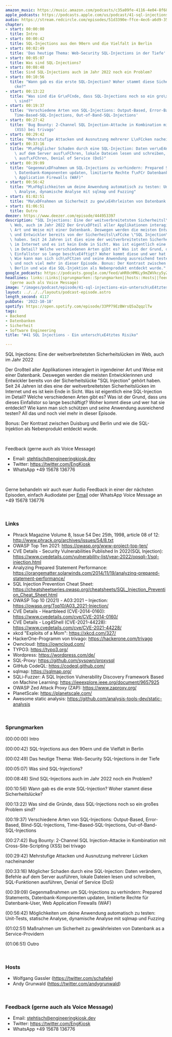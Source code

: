```yaml
---
amazon_music: https://music.amazon.com/podcasts/c35a09fe-4116-4e04-8f68-77d61b112e46/episodes/1aa39b24-8c09-496d-9505-20c0ddb6981d/engineering-kiosk-41-sql-injections---ein-untersch%C3%A4tztes-risiko
apple_podcasts: https://podcasts.apple.com/us/podcast/41-sql-injections-ein-untersch%C3%A4tztes-risiko/id1603082924?i=1000582974713&uo=4
audio: https://stream.redcircle.com/episodes/51d3390e-ffce-4ec6-a6d9-350dc0cd163b/stream.mp3
chapter:
- start: 00:00:00
  title: Intro
- start: 00:00:42
  title: SQL-Injections aus den 90ern und die Vielfalt in Berlin
- start: 00:02:49
  title: 'Das heutige Thema: Web-Security SQL-Injections in der Tiefe'
- start: 00:05:07
  title: Was sind SQL-Injections?
- start: 00:08:48
  title: Sind SQL-Injections auch im Jahr 2022 noch ein Problem?
- start: 00:10:56
  title: "Wann gab es die erste SQL-Injection? Woher stammt diese Sicherheitsl\xFC\
    cke?"
- start: 00:13:22
  title: "Was sind die Gr\xFCnde, dass SQL-Injections noch so ein gro\xDFes Problem\
    \ sind?"
- start: 00:19:37
  title: 'Verschiedene Arten von SQL-Injections: Output-Based, Error-Based, Blind-SQL-Injections,
    Time-Based-SQL-Injections, Out-of-Band-SQL-Injections'
- start: 00:27:42
  title: 'Bug Bounty: 2-Channel SQL Injection-Attacke in Kombination mit Cross-Site-Scripting
    (XSS) bei trivago'
- start: 00:29:42
  title: "Mehrstufige Attacken und Ausnutzung mehrerer L\xFCcken nacheinander"
- start: 00:33:16
  title: "M\xF6glicher Schaden durch eine SQL-Injection: Daten ver\xE4ndern, Befehle\
    \ auf dem Server ausf\xFChren, lokale Dateien lesen und schreiben, SQL-Funktionen\
    \ ausf\xFChren, Denial of Service (DoS)"
- start: 00:39:09
  title: "Gegenma\xDFnahmen um SQL-Injections zu verhindern: Prepared Statements,\
    \ Datenbank-Komponenten updaten, limitierte Rechte f\xFCr Datenbank-User, Web\
    \ Application Firewalls (WAF)"
- start: 00:56:42
  title: "M\xF6glichkeiten um deine Anwendung automatisch zu testen: Unit-Tests, statische\
    \ Analyse, dynamische Analyse mit sqlmap und Fuzzing"
- start: 01:02:51
  title: "Ma\xDFnahmen um Sicherheit zu gew\xE4hrleisten von Datenbank as a Service-Providern"
- start: 01:06:51
  title: Outro
deezer: https://www.deezer.com/episode/444953397
description: "SQL Injections: Eine der weitverbreitetsten Sicherheitsl\xFCcken im\
  \ Web, auch im Jahr 2022 Der Gro\xDFteil aller Applikationen interagiert in irgendeiner\
  \ Art und Weise mit einer Datenbank. Deswegen werden die meisten Entwicklerinnen\
  \ und Entwickler bereits von der Sicherheitsl\xFCcke \"SQL Injection\" geh\xF6rt\
  \ haben. Seit 24 Jahren ist dies eine der weitverbreitetsten Sicherheitsl\xFCcken\
  \ im Internet und es ist kein Ende in Sicht. Was ist eigentlich eine SQL-Injection\
  \ im Detail? Welche verschiedenen Arten gibt es? Was ist der Grund, dass uns dieses\
  \ Einfallstor so lange besch\xE4ftigt? Woher kommt diese und wer hat sie entdeckt?\
  \ Wie kann man sich sch\xFCtzen und seine Anwendung ausreichend testen? All das\
  \ und noch viel mehr in dieser Episode. Bonus: Der Kontrast zwischen Duisburg und\
  \ Berlin und wie die SQL-Injektion als Nebenprodukt entdeckt wurde."
google_podcasts: https://podcasts.google.com/feed/aHR0cHM6Ly9mZWVkcy5yZWRjaXJjbGUuY29tLzBlY2ZkZmQ3LWZkYTEtNGMzZC05NTE1LTQ3NjcyN2Y5ZGY1ZQ/episode/YzM1NDVhMmMtNzM2ZC00MzU0LTllZGItMThkNDg2MzBlZTA5?sa=X&ved=2ahUKEwiVlYfKhOn6AhUDsGoFHa6aAZ4QkfYCegQIARAF
headlines: links::Links||sprungmarken::Sprungmarken||hosts::Hosts||feedback-gerne-auch-als-voice-message::Feedback
  (gerne auch als Voice Message)
image: "/images/podcast/episode/41-sql-injections-ein-untersch\xE4tztes-risiko.jpg"
layout: ../../../layouts/podcast-episode.astro
length_second: 4117
pubDate: '2022-10-18'
spotify: https://open.spotify.com/episode/33PP79EzBWrsQ5aZqqzlTw
tags:
- Backend
- Datenbanken
- Sicherheit
- Software Engineering
title: "#41 SQL Injections - Ein untersch\xE4tztes Risiko"

---
```

<p>SQL Injections: Eine der weitverbreitetsten Sicherheitslücken im Web, auch im Jahr 2022</p><p>Der Großteil aller Applikationen interagiert in irgendeiner Art und Weise mit einer Datenbank. Deswegen werden die meisten Entwicklerinnen und Entwickler bereits von der Sicherheitslücke &#34;SQL Injection&#34; gehört haben. Seit 24 Jahren ist dies eine der weitverbreitetsten Sicherheitslücken im Internet und es ist kein Ende in Sicht. Was ist eigentlich eine SQL-Injection im Detail? Welche verschiedenen Arten gibt es? Was ist der Grund, dass uns dieses Einfallstor so lange beschäftigt? Woher kommt diese und wer hat sie entdeckt? Wie kann man sich schützen und seine Anwendung ausreichend testen? All das und noch viel mehr in dieser Episode.</p><p>Bonus: Der Kontrast zwischen Duisburg und Berlin und wie die SQL-Injektion als Nebenprodukt entdeckt wurde.</p><p><br></p><p>Feedback (gerne auch als Voice Message)</p><ul><li>Email: <a href="mailto:stehtisch@engineeringkiosk.dev" rel="nofollow">stehtisch@engineeringkiosk.dev</a></li><li>Twitter: <a href="https://twitter.com/EngKiosk" rel="nofollow">https://twitter.com/EngKiosk</a></li><li>WhatsApp +49 15678 136776</li></ul><p><br></p><p>Gerne behandeln wir auch euer Audio Feedback in einer der nächsten Episoden, einfach Audiodatei per <a href="https://engineeringkiosk.dev/kontakt/">Email</a> oder WhatsApp Voice Message an +49 15678 136776</p><p><br></p><h3 id="links">Links</h3><ul><li>Phrack Magazine Volume 8, Issue 54 Dec 25th, 1998, article 08 of 12: <a href="http://www.phrack.org/archives/issues/54/8.txt" rel="nofollow">http://www.phrack.org/archives/issues/54/8.txt</a></li><li>OWASP Top Ten 2021: <a href="https://owasp.org/www-project-top-ten/" rel="nofollow">https://owasp.org/www-project-top-ten/</a></li><li>CVE Details - Security Vulnerabilities Published In 2022(SQL Injection): <a href="https://www.cvedetails.com/vulnerability-list/year-2022/opsqli-1/sql-injection.html" rel="nofollow">https://www.cvedetails.com/vulnerability-list/year-2022/opsqli-1/sql-injection.html</a></li><li>Analyzing Prepared Statement Performance: <a href="https://orangematter.solarwinds.com/2014/11/19/analyzing-prepared-statement-performance/" rel="nofollow">https://orangematter.solarwinds.com/2014/11/19/analyzing-prepared-statement-performance/</a></li><li>SQL Injection Prevention Cheat Sheet: <a href="https://cheatsheetseries.owasp.org/cheatsheets/SQL_Injection_Prevention_Cheat_Sheet.html" rel="nofollow">https://cheatsheetseries.owasp.org/cheatsheets/SQL_Injection_Prevention_Cheat_Sheet.html</a></li><li>OWASP Top 10 (2021) - A03:2021 – Injection: <a href="https://owasp.org/Top10/A03_2021-Injection/" rel="nofollow">https://owasp.org/Top10/A03_2021-Injection/</a></li><li>CVE Details - Heartbleed (CVE-2014-0160): <a href="https://www.cvedetails.com/cve/CVE-2014-0160/" rel="nofollow">https://www.cvedetails.com/cve/CVE-2014-0160/</a></li><li>CVE Details - Log4Shell (CVE-2021-44228): <a href="https://www.cvedetails.com/cve/CVE-2021-44228/" rel="nofollow">https://www.cvedetails.com/cve/CVE-2021-44228/</a></li><li>xkcd &#34;Exploits of a Mom&#34;: <a href="https://xkcd.com/327/" rel="nofollow">https://xkcd.com/327/</a></li><li>HackerOne-Programm von trivago: <a href="https://hackerone.com/trivago" rel="nofollow">https://hackerone.com/trivago</a></li><li>Owncloud: <a href="https://owncloud.com/" rel="nofollow">https://owncloud.com/</a></li><li>TYPO3: <a href="https://typo3.org/" rel="nofollow">https://typo3.org/</a></li><li>Wordpress: <a href="https://wordpress.com/de/" rel="nofollow">https://wordpress.com/de/</a></li><li>SQL-Proxy: <a href="https://github.com/sysown/proxysql" rel="nofollow">https://github.com/sysown/proxysql</a></li><li>GitHub CodeQL: <a href="https://codeql.github.com/" rel="nofollow">https://codeql.github.com/</a></li><li>sqlmap: <a href="https://sqlmap.org/" rel="nofollow">https://sqlmap.org/</a></li><li>SQLi-Fuzzer: A SQL Injection Vulnerability Discovery Framework Based on Machine Learning: <a href="https://ieeexplore.ieee.org/document/9657925" rel="nofollow">https://ieeexplore.ieee.org/document/9657925</a></li><li>OWASP Zed Attack Proxy (ZAP): <a href="https://www.zaproxy.org/" rel="nofollow">https://www.zaproxy.org/</a></li><li>PlanetScale: <a href="https://planetscale.com/" rel="nofollow">https://planetscale.com/</a></li><li>Awesome static analysis: <a href="https://github.com/analysis-tools-dev/static-analysis" rel="nofollow">https://github.com/analysis-tools-dev/static-analysis</a></li></ul><p><br></p><h3 id="sprungmarken">Sprungmarken</h3><p>(00:00:00) Intro</p><p>(00:00:42) SQL-Injections aus den 90ern und die Vielfalt in Berlin</p><p>(00:02:49) Das heutige Thema: Web-Security SQL-Injections in der Tiefe</p><p>(00:05:07) Was sind SQL-Injections?</p><p>(00:08:48) Sind SQL-Injections auch im Jahr 2022 noch ein Problem?</p><p>(00:10:56) Wann gab es die erste SQL-Injection? Woher stammt diese Sicherheitslücke?</p><p>(00:13:22) Was sind die Gründe, dass SQL-Injections noch so ein großes Problem sind?</p><p>(00:19:37) Verschiedene Arten von SQL-Injections: Output-Based, Error-Based, Blind-SQL-Injections, Time-Based-SQL-Injections, Out-of-Band-SQL-Injections</p><p>(00:27:42) Bug Bounty: 2-Channel SQL Injection-Attacke in Kombination mit Cross-Site-Scripting (XSS) bei trivago</p><p>(00:29:42) Mehrstufige Attacken und Ausnutzung mehrerer Lücken nacheinander</p><p>(00:33:16) Möglicher Schaden durch eine SQL-Injection: Daten verändern, Befehle auf dem Server ausführen, lokale Dateien lesen und schreiben, SQL-Funktionen ausführen, Denial of Service (DoS)</p><p>(00:39:09) Gegenmaßnahmen um SQL-Injections zu verhindern: Prepared Statements, Datenbank-Komponenten updaten, limitierte Rechte für Datenbank-User, Web Application Firewalls (WAF)</p><p>(00:56:42) Möglichkeiten um deine Anwendung automatisch zu testen: Unit-Tests, statische Analyse, dynamische Analyse mit sqlmap und Fuzzing</p><p>(01:02:51) Maßnahmen um Sicherheit zu gewährleisten von Datenbank as a Service-Providern</p><p>(01:06:51) Outro</p><p><br></p><h3 id="hosts">Hosts</h3><ul><li>Wolfgang Gassler (<a href="https://twitter.com/schafele" rel="nofollow">https://twitter.com/schafele</a>)</li><li>Andy Grunwald (<a href="https://twitter.com/andygrunwald" rel="nofollow">https://twitter.com/andygrunwald</a>)</li></ul><p><br></p><h3 id="feedback-gerne-auch-als-voice-message">Feedback (gerne auch als Voice Message)</h3><ul><li>Email: <a href="mailto:stehtisch@engineeringkiosk.dev" rel="nofollow">stehtisch@engineeringkiosk.dev</a></li><li>Twitter: <a href="https://twitter.com/EngKiosk" rel="nofollow">https://twitter.com/EngKiosk</a></li><li>WhatsApp +49 15678 136776</li></ul>